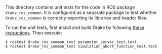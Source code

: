 This directory contains unit tests for the code in ROS package
`drake_ros_common`. It is configured as a separate package to test whether
`drake_ros_common` is correctly exporting its libraries and header files.

To run the unit tests, first install and build Drake by following
[these instructions](http://drake.mit.edu/from_source_ros.html). Then execute:

    $ rostest drake_ros_common_test parameter_server_test.test
    $ rostest drake_ros_common_test simulation_abort_function_test.test
